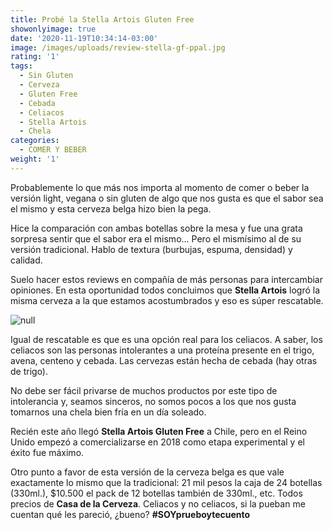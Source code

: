 ```yaml
---
title: Probé la Stella Artois Gluten Free
showonlyimage: true
date: '2020-11-19T10:34:14-03:00'
image: /images/uploads/review-stella-gf-ppal.jpg
rating: '1'
tags:
  - Sin Gluten
  - Cerveza
  - Gluten Free
  - Cebada
  - Celiacos
  - Stella Artois
  - Chela
categories:
  - COMER Y BEBER
weight: '1'
---
```

Probablemente lo que más nos importa al momento de comer o beber la versión light, vegana o sin gluten de algo que nos gusta es que el sabor sea el mismo y esta cerveza belga hizo bien la pega.

<!--more-->

Hice la comparación con ambas botellas sobre la mesa y fue una grata sorpresa sentir que el sabor era el mismo… Pero el mismísimo al de su versión tradicional. Hablo de textura (burbujas, espuma, densidad) y calidad.

Suelo hacer estos reviews en compañía de más personas para intercambiar opiniones. En esta oportunidad todos concluimos que **Stella Artois** logró la misma cerveza a la que estamos acostumbrados y eso es súper rescatable.

![null](/images/uploads/review-stella-gf-2.jpg)

Igual de rescatable es que es una opción real para los celiacos. A saber, los celiacos son las personas intolerantes a una proteína presente en el trigo, avena, centeno y cebada. Las cervezas están hecha de cebada (hay otras de trigo).

No debe ser fácil privarse de muchos productos por este tipo de intolerancia y, seamos sinceros, no somos pocos a los que nos gusta tomarnos una chela bien fría en un día soleado.

Recién este año llegó **Stella Artois Gluten Free** a Chile, pero en el Reino Unido empezó a comercializarse en 2018 como etapa experimental y el éxito fue máximo. 

Otro punto a favor de esta versión de la cerveza belga es que vale exactamente lo mismo que la tradicional: 21 mil pesos la caja de 24 botellas (330ml.), $10.500 el pack de 12 botellas también de 330ml., etc. Todos precios de **Casa de la Cerveza**. Celiacos y no celiacos, si la pueban me cuentan qué les pareció, ¿bueno? **\#SOYprueboytecuento**

